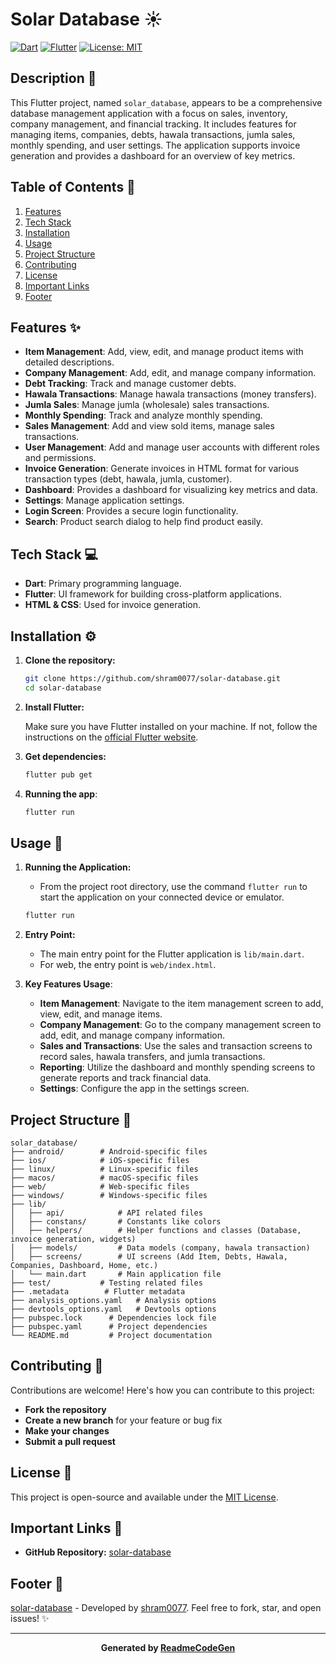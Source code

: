 # Solar Database ☀️

<!-- Badges -->

[![Dart](https://img.shields.io/badge/Dart-2.x-blue.svg?style=flat-square)](https://dart.dev/)
[![Flutter](https://img.shields.io/badge/Flutter-3.x-blueviolet.svg?style=flat-square)](https://flutter.dev/)
[![License: MIT](https://img.shields.io/badge/License-MIT-yellow.svg)](https://opensource.org/licenses/MIT)


## Description 📝

This Flutter project, named `solar_database`, appears to be a comprehensive database management application with a focus on sales, inventory, company management, and financial tracking. It includes features for managing items, companies, debts, hawala transactions, jumla sales, monthly spending, and user settings. The application supports invoice generation and provides a dashboard for an overview of key metrics.

## Table of Contents 🧭

1.  [Features](#features-%EF%B8%8F)
2.  [Tech Stack](#tech-stack-%EF%B8%8F)
3.  [Installation](#installation-%EF%B8%8F)
4.  [Usage](#usage-%EF%B8%8F)
5.  [Project Structure](#project-structure-%EF%B8%8F)
6.  [Contributing](#contributing-%EF%B8%8F)
7.  [License](#license-%EF%B8%8F)
8.  [Important Links](#important-links-%EF%B8%8F)
9.  [Footer](#footer-%EF%B8%8F)

## Features ✨

*   **Item Management**: Add, view, edit, and manage product items with detailed descriptions.
*   **Company Management**: Add, edit, and manage company information.
*   **Debt Tracking**: Track and manage customer debts.
*   **Hawala Transactions**: Manage hawala transactions (money transfers).
*   **Jumla Sales**: Manage jumla (wholesale) sales transactions.
*   **Monthly Spending**: Track and analyze monthly spending.
*   **Sales Management**: Add and view sold items, manage sales transactions.
*   **User Management**: Add and manage user accounts with different roles and permissions.
*   **Invoice Generation**: Generate invoices in HTML format for various transaction types (debt, hawala, jumla, customer).
*   **Dashboard**: Provides a dashboard for visualizing key metrics and data.
*   **Settings**: Manage application settings.
*   **Login Screen**: Provides a secure login functionality.
*   **Search**: Product search dialog to help find product easily.

## Tech Stack 💻

*   **Dart**: Primary programming language.
*   **Flutter**: UI framework for building cross-platform applications.
*   **HTML & CSS**: Used for invoice generation.


## Installation ⚙️

1.  **Clone the repository:**

    ```bash
    git clone https://github.com/shram0077/solar-database.git
    cd solar-database
    ```

2.  **Install Flutter:**

    Make sure you have Flutter installed on your machine. If not, follow the instructions on the [official Flutter website](https://flutter.dev/docs/get-started/install).

3.  **Get dependencies:**

    ```bash
    flutter pub get
    ```

4.  **Running the app**:

    ```bash
    flutter run
    ```

## Usage 🚀

1.  **Running the Application:**

    *   From the project root directory, use the command `flutter run` to start the application on your connected device or emulator.

    ```bash
    flutter run
    ```

2.  **Entry Point:**

    *   The main entry point for the Flutter application is `lib/main.dart`.
    *   For web, the entry point is `web/index.html`.

3.  **Key Features Usage**:

    *   **Item Management**: Navigate to the item management screen to add, view, edit, and manage items.
    *   **Company Management**: Go to the company management screen to add, edit, and manage company information.
    *   **Sales and Transactions**: Use the sales and transaction screens to record sales, hawala transfers, and jumla transactions.
    *   **Reporting**: Utilize the dashboard and monthly spending screens to generate reports and track financial data.
    *   **Settings**: Configure the app in the settings screen.

## Project Structure 🌳

```
solar_database/
├── android/        # Android-specific files
├── ios/            # iOS-specific files
├── linux/          # Linux-specific files
├── macos/          # macOS-specific files
├── web/            # Web-specific files
├── windows/        # Windows-specific files
├── lib/
│   ├── api/            # API related files
│   ├── constans/       # Constants like colors
│   ├── helpers/        # Helper functions and classes (Database, invoice generation, widgets)
│   ├── models/         # Data models (company, hawala transaction)
│   ├── screens/        # UI screens (Add Item, Debts, Hawala, Companies, Dashboard, Home, etc.)
│   └── main.dart       # Main application file
├── test/           # Testing related files
├── .metadata        # Flutter metadata
├── analysis_options.yaml   # Analysis options
├── devtools_options.yaml   # Devtools options
├── pubspec.lock      # Dependencies lock file
├── pubspec.yaml      # Project dependencies
└── README.md         # Project documentation
```

## Contributing 🤝

Contributions are welcome! Here's how you can contribute to this project:

*   **Fork the repository**
*   **Create a new branch** for your feature or bug fix
*   **Make your changes**
*   **Submit a pull request**

## License 📜

This project is open-source and available under the [MIT License](https://opensource.org/licenses/MIT).

## Important Links 🔗

*   **GitHub Repository:** [solar-database](https://github.com/shram0077/solar-database)

## Footer 👣

[solar-database](https://github.com/shram0077/solar-database) - Developed by [shram0077](https://github.com/shram0077). Feel free to fork, star, and open issues! ✨

---
**<p align="center">Generated by [ReadmeCodeGen](https://www.readmecodegen.com/)</p>**
